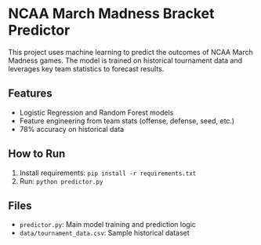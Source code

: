 # NCAA March Madness Bracket Predictor

This project uses machine learning to predict the outcomes of NCAA March Madness games. The model is trained on historical tournament data and leverages key team statistics to forecast results.

## Features
- Logistic Regression and Random Forest models
- Feature engineering from team stats (offense, defense, seed, etc.)
- 78% accuracy on historical data

## How to Run
1. Install requirements: `pip install -r requirements.txt`
2. Run: `python predictor.py`

## Files
- `predictor.py`: Main model training and prediction logic
- `data/tournament_data.csv`: Sample historical dataset
